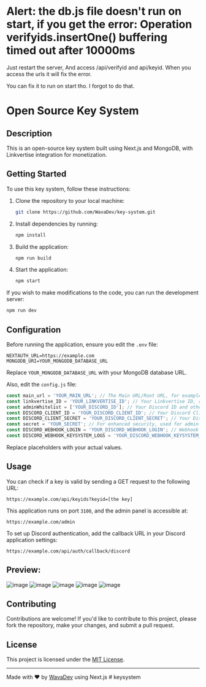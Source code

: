 # Alert: the db.js file doesn't run on start, if you get the error: Operation verifyids.insertOne() buffering timed out after 10000ms

Just restart the server, And access /api/verifyid and api/keyid. When you access the urls it will fix the error.

You can fix it to run on start tho. I forgot to do that.
# Open Source Key System

## Description

This is an open-source key system built using Next.js and MongoDB, with Linkvertise integration for monetization.

## Getting Started

To use this key system, follow these instructions:

1. Clone the repository to your local machine:
    ```bash
    git clone https://github.com/WavaDev/key-system.git
    ```

2. Install dependencies by running:
    ```bash
    npm install
    ```

3. Build the application:
    ```bash
    npm run build
    ```

4. Start the application:
    ```bash
    npm start
    ```

If you wish to make modifications to the code, you can run the development server:

```bash
npm run dev
```

## Configuration

Before running the application, ensure you edit the `.env` file:

```plaintext
NEXTAUTH_URL=https://example.com
MONGODB_URI=YOUR_MONGODB_DATABASE_URL
```

Replace `YOUR_MONGODB_DATABASE_URL` with your MongoDB database URL.

Also, edit the `config.js` file:

```javascript
const main_url = 'YOUR_MAIN_URL'; // The Main URL/Root URL, for example: https://example.com
const linkvertise_ID = 'YOUR_LINKVERTISE_ID'; // Your Linkvertise ID, required for monetization.
const adminWhitelist = ['YOUR_DISCORD_ID']; // Your Discord ID and other admins who have permissions to access the Admin Panel.
const DISCORD_CLIENT_ID = 'YOUR_DISCORD_CLIENT_ID'; // Your Discord Client ID for Discord Admin Login.
const DISCORD_CLIENT_SECRET = 'YOUR_DISCORD_CLIENT_SECRET'; // Your Discord Client Secret for Discord Admin Login.
const secret = 'YOUR_SECRET'; // For enhanced security, used for admin login with Discord.
const DISCORD_WEBHOOK_LOGIN = 'YOUR_DISCORD_WEBHOOK_LOGIN'; // Webhook URL for admin login logs.
const DISCORD_WEBHOOK_KEYSYSTEM_LOGS = 'YOUR_DISCORD_WEBHOOK_KEYSYSTEM_LOGS'; // Webhook URL for key system logs.
```

Replace placeholders with your actual values.

## Usage

You can check if a key is valid by sending a GET request to the following URL:

```
https://example.com/api/keyids?keyid=[the key]
```

This application runs on port `3100`, and the admin panel is accessible at:

```
https://example.com/admin
```

To set up Discord authentication, add the callback URL in your Discord application settings:

```
https://example.com/api/auth/callback/discord
```

## Preview:
![image](https://github.com/WavaDev/key-system/assets/127393002/5eaf8325-33e0-43eb-a96d-551cdc768dce)
![image](https://github.com/WavaDev/key-system/assets/127393002/767c5c22-4080-4d3b-93ec-89318e1f539f)
![image](https://github.com/WavaDev/key-system/assets/127393002/2082747d-9f70-4d64-ac03-194f7f79d9a6)
![image](https://github.com/WavaDev/key-system/assets/127393002/e0885a42-b876-4652-89be-d4895c66cbae)
![image](https://github.com/WavaDev/key-system/assets/127393002/dc77888b-5bb2-4baf-aa02-92d864b6f9fa)

## Contributing

Contributions are welcome! If you'd like to contribute to this project, please fork the repository, make your changes, and submit a pull request.

## License

This project is licensed under the [MIT License](LICENSE).

---

Made with ❤️ by [WavaDev](https://github.com/WavaDev) using Next.js
#   k e y s y s t e m  
 